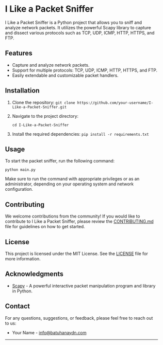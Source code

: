 
# I Like a Packet Sniffer

I Like a Packet Sniffer is a Python project that allows you to sniff and analyze network packets. It utilizes the powerful Scapy library to capture and dissect various protocols such as TCP, UDP, ICMP, HTTP, HTTPS, and FTP.

## Features

-   Capture and analyze network packets.
-   Support for multiple protocols: TCP, UDP, ICMP, HTTP, HTTPS, and FTP.
-   Easily extendable and customizable packet handlers.

## Installation

1.  Clone the repository:
    `git clone https://github.com/your-username/I-Like-a-Packet-Sniffer.git` 
    
2.  Navigate to the project directory:

    `cd I-Like-a-Packet-Sniffer` 
    
3.  Install the required dependencies:
    `pip install -r requirements.txt` 
    

## Usage

To start the packet sniffer, run the following command:

`python main.py` 

Make sure to run the command with appropriate privileges or as an administrator, depending on your operating system and network configuration.

## Contributing

We welcome contributions from the community! If you would like to contribute to I Like a Packet Sniffer, please review the [CONTRIBUTING.md](CONTRIBUTING.md) file for guidelines on how to get started.

## License

This project is licensed under the MIT License. See the [LICENSE](LICENSE) file for more information.

## Acknowledgments

-   [Scapy](https://scapy.net/) - A powerful interactive packet manipulation program and library in Python.

## Contact

For any questions, suggestions, or feedback, please feel free to reach out to us:

-   Your Name - [info@batuhanaydn.com](mailto:info@batuhanaydn.com)

----------